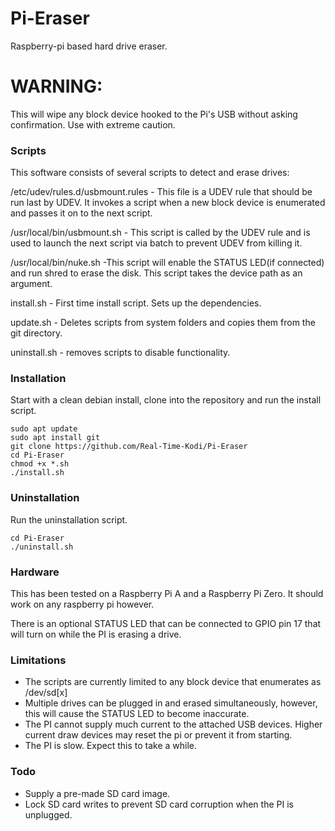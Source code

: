 # Pi-Eraser
Raspberry-pi based hard drive eraser.

# WARNING:
This will wipe any block device hooked to the Pi's USB without asking confirmation. Use with extreme caution.


### Scripts
This software consists of several scripts to detect and erase drives:

/etc/udev/rules.d/usbmount.rules - This file is a UDEV rule that should be run last by UDEV. It invokes a script when a new block device is enumerated and passes it on to the next script.

/usr/local/bin/usbmount.sh - This script is called by the UDEV rule and is used to launch the next script via batch to prevent UDEV from killing it.

/usr/local/bin/nuke.sh -This script will enable the STATUS LED(if connected) and run shred to erase the disk. This script takes the device path as an argument.

install.sh - First time install script. Sets up the dependencies.

update.sh - Deletes scripts from system folders and copies them from the git directory.

uninstall.sh - removes scripts to disable functionality.


### Installation
Start with a clean debian install, clone into the repository and run the install script.

```
sudo apt update
sudo apt install git
git clone https://github.com/Real-Time-Kodi/Pi-Eraser
cd Pi-Eraser
chmod +x *.sh
./install.sh
```

### Uninstallation
Run the uninstallation script.

```
cd Pi-Eraser
./uninstall.sh
```

### Hardware
This has been tested on a Raspberry Pi A and a Raspberry Pi Zero. It should work on any raspberry pi however.

There is an optional STATUS LED that can be connected to GPIO pin 17 that will turn on while the PI is erasing a drive.

### Limitations
 * The scripts are currently limited to any block device that enumerates as /dev/sd[x]
 * Multiple drives can be plugged in and erased simultaneously, however, this will cause the STATUS LED to become inaccurate.
 * The PI cannot supply much current to the attached USB devices. Higher current draw devices may reset the pi or prevent it from starting.
 * The PI is slow. Expect this to take a while.
 
### Todo
 * Supply a pre-made SD card image.
 * Lock SD card writes to prevent SD card corruption when the PI is unplugged.
